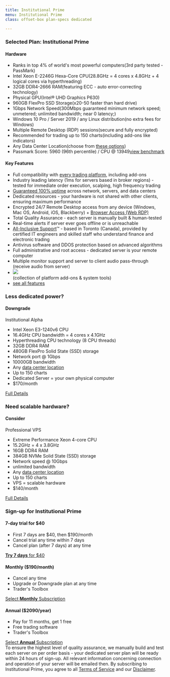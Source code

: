 ```yaml
---
title: Institutional Prime
menu: Institutional Prime
class: offset-box plan-specs dedicated
    
---
```


<div class="page-wrapper">
  <div class="page-content">
    <div class="upgrade-wrapper">
      <div class="plan-features">
        <div class="features-header header-purple">
          <h3>Selected Plan: <strong>Institutional Prime</strong></h3>
          <h4><i class="fa fa-cubes"></i> Hardware</h4>
        </div>
        <ul class="spec-list">
          <li><span>Ranks in top 4% of world's most powerful computers</span>(3rd party tested - PassMark)</li>
          <li><span>Intel Xeon E-2246G Hexa-Core CPU</span>(28.8GHz = 4 cores x 4.8GHz  + 4 logical cores via hyperthreading)</li>
          <li><span>32GB DDR4-2666 RAM</span>(featuring ECC - auto error-correcting technology)</li>
          <li><span>Physical GPU</span>(Intel® UHD Graphics P630)</li>
          <li><span>960GB FlexPro SSD Storage</span>(x20-50 faster than hard drive)</li>  
          <li><span>1Gbps Network Speed</span>(300Mbps guaranteed minimum network speed; unmetered; unlimited bandwidth; near 0 latency;)</li>
          <li><span>Windows 10 Pro / Server 2019 / any Linux distribution</span>(no extra fees for Windows)</li>
          <li><span>Multiple Remote Desktop (RDP) sessions</span>(secure and fully encrypted)</li>
          <li><span>Recommended for trading up to 150 charts</span>(including add-ons like indicators)</li>
          <li><span>Any Data Center Location</span>(choose from <a href="company#data-centers" target="_blank">these options</a>)</li>
          <li class="score"><span>Passmark Score: 5960 (96th percentile) / CPU @ 13949</span><a href="benchmarks#institutional-prime"><i class="fas fa-chart-bar"></i>view benchmark</a></li>       
          </ul>
        <div class="features-header header-general-features header-purple-features">
            <h4>Key Features</h4>
          </div>
         <ul class="mediumfont keyfeatures">
            <li>Full compatibility with <a href="/#trading-platforms">every trading platform</a>, including add-ons</li>
            <li>Industry leading latency (1ms for servers based in broker regions) - tested for immediate order execution, scalping, high frequency trading</li>
            <li><a href="uptime">Guaranteed 100% uptime</a> across network, servers, and data centers</li>
            <li>Dedicated resources - your hardware is not shared with other clients, ensuring maximum performance</li>
            <li>Encrypted 24/7 Remote Desktop access from any device (Windows, Mac OS, Android, iOS, Blackberry) + <a href="tour#web-remote-desktop">Browser Access (Web RDP)</a></li>
            <li>Total Quality Assurance - each server is manually built & human-tested</li>
            <li>Real-time alerts if server ever goes offline or is unreachable</li>
            <li id="support"><a href="company#all-inclusive-support">All-Inclusive Support</a>&trade; - based in Toronto (Canada), provided by certified IT engineers and skilled staff who understand finance and electronic trading</li>
            <li>Antivirus software and DDOS protection based on advanced algorithms</li>
            <li>Full administrative and root access - dedicated server is your remote computer</li>
            <li>Multiple monitor support and server to client audio pass-through (receive audio from server)</li>
            <li><a href="tools"><img src="images/chartvps-traders-toolbox-logo.png"></a><br>(collection of platform add-ons &amp; system tools)</li>
            <li><a href="/#all-features" target="_blank" class="stronger">see all features</a></li> 
          </ul>
      </div>
      <div class="plan-upgrade">
        <div class="upgrade-header">
          <h3>Less <span>dedicated</span> power?</h3>
          <h4><i class="fas fa-cloud-download-alt"></i> Downgrade</h4>
        </div>
        <div class="plan-upgrade-title teal-title">Institutional Alpha</div>
        <ul>
          <li>Intel Xeon E3-1240v6 CPU</li>
          <li>16.4GHz CPU bandwidth = 4 cores x 4.1GHz</li>
          <li>Hyperthreading CPU technology (8 CPU threads)</li>
          <li>32GB DDR4 RAM</li>
          <li>480GB FlexPro Solid State (SSD) storage</li>
          <li>Network port @ 1Gbps</li>
          <li>10000GB bandwidth</li>
          <li>Any <a href="company#datacenters" target="_blank">data center location</a></li>
          <li>Up to 150 charts</li>
          <li>Dedicated Server = your own physical computer</li>
          <li>$170/month</li>
        </ul>
        <div class="full-detail teal-full"><a href="institutional-alpha">Full Details</a></div>
        <div class="downgrade-header">
          <h3>Need <span>scalable</span> hardware?</h3>
          <h4><i class="fas fa-exchange-alt"></i> Consider</h4>
        </div>
       <div class="plan-upgrade-title blue-title">Professional VPS</div>
       <ul>
          <li>Extreme Performance Xeon 4-core CPU</li>
          <li>15.2GHz = 4 x 3.8GHz</li>
          <li>16GB DDR4 RAM</li>
          <li>384GB NVMe Solid State (SSD) storage</li>
          <li>Network speed @ 10Gbps</li>
          <li>unlimited bandwidth</li>
          <li>Any <a href="company#datacenters" target="_blank">data center location</a></li>
          <li>Up to 150 charts</li>
          <li>VPS = scalable hardware</li>
          <li>$140/month</li>
        </ul>
        <div class="full-detail blue-full"><a href="professional">Full Details</a></div>
      </div>
    </div>
    <div class="signup-wrapper">
      <h3>Sign-up for Institutional Prime</h3>
      <div class="signup signup-purple">
        <div>
          <h4><strong>7-day trial</strong> for $40</h4>
          <ul>
            <li>First 7 days are $40, then $190/month</li>
            <li>Cancel trial any time within 7 days</li>
            <li>Cancel plan (after 7 days) at any time</li>
          </ul>
        <a class="signup-link" href="https://www.paypal.com/cgi-bin/webscr?cmd=_s-xclick&hosted_button_id=UKGLDU66UJGWQ"><strong>Try 7 days</strong> for $40</a>
        </div>
        <div>
          <h4><strong>Monthly</strong> ($190/month)</h4>
          <ul>
            <li>Cancel any time</li>
            <li>Upgrade or Downgrade plan at any time</li>
            <li>Trader's Toolbox</li>
          </ul>
          <a class="signup-link" href="https://www.paypal.com/cgi-bin/webscr?cmd=_s-xclick&hosted_button_id=MVG9TSV6DYJJU">Select <strong>Monthly</strong> Subscription</a>
        </div>
        <div>
          <h4><strong>Annual</strong> ($2090/year)</h4>
          <ul>
            <li>Pay for 11 months, get 1 free</li>
            <li>Free trading software</li>
            <li>Trader's Toolbox</li>
          </ul>
          <a class="signup-link" href="https://www.paypal.com/cgi-bin/webscr?cmd=_s-xclick&hosted_button_id=F6SZKM2TFLDHY">Select <strong>Annual</strong> Subscription</a>
        </div>
      </div>
    <div class="signup-message">To ensure the highest level of quality assurance, we manually build and test each server on per order basis - <span>your dedicated server plan will be ready within 24 hours of sign-up</span>. All relevant information concerning connection and operation of your server will be emailed then. By subscribing to Institutional Prime, you agree to all <a href="terms-of-service">Terms of Service</a> and our <a href="disclaimer">Disclaimer</a>.</div>
  </div>
</div>
